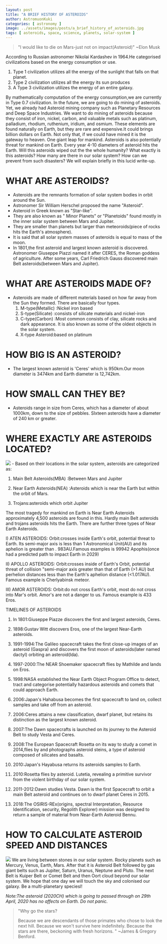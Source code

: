 ```yaml
---
layout: post
title: "A BRIEF HISTORY OF ASTEROIDS"
author: AstromuonKuki
categories: [ astronomy ]
image: ../assets/images/posts/a_brief_history_of_asteroids.jpg
tags: [ asteroids, space, science, planets, solar-system ]
---
```


> "I would like to die on Mars-just not on impact(Asteroid)" ~Elon Musk

According to Russian astronomer Nikolai Kardashev in 1964.He categorised civilizations based on the energy consumption or use. 
1. Type 1 civilization utilizes all the energy of the sunlight that falls on that planet. 
2. Type 2 civilization utilizes all the energy its sun produces 
3. A Type 3 civilization utilizes the energy of an entire galaxy. 

By mathematically computation of the energy consumption,we are currently in Type 0.7 civilization. In the future, we are going to do mining of asteroids. Yet, we already had Asteroid mining company such as Planetary Resources and Deep Space Industries. We want to do mining of asteroids because they consist of iron, nickel, carbon, and valuable metals such as platinum, palladium, rhodium, ruthenium, iridium, and osmium. These elements are found naturally on Earth, but they are rare and expensive.It could brings billion dollars on Earth. Not only that, if we could have mined it is the gateway to heaven. One giant leap for mankind. Asteroids is also potentially threat for mankind on Earth. Every year 4-10 diameters of asteroid hits the Earth. Will this asteroids wiped out the the whole humanity? What exactly is this asteroids? How many are there in our solar system? How can we prevent from such disasters? We will explain briefly in this lucid write-up. 

# WHAT ARE ASTEROIDS? 

- Asteroids are the remnants formation of solar system bodies in orbit around the Sun. 
- Astronomer Sir William Herschel proposed the name "Asteroid".
- Asteroid in Greek known as "Star-like".
- They are also known as " Minor Planets" or "Planetoids" found mostly in the inner solar system between Mars and Jupiter. 
- They are smaller than planets but larger than meteoroids(piece of rocks hits the Earth's atmosphere).
- It is said that all solar system masses of asteroids is equal to mass of the moon. 
- In 1801,the first asteroid and largest known asteroid is discovered. Astronomer Giuseppe Piazzi named it after CERES, the Roman goddess of agriculture. After some years, Carl Friedrich Gauss discovered main Belt asteroids(between Mars and Jupiter). 

# WHAT ARE ASTEROIDS MADE OF? 

- Asteroids are made of different materials based on how far away from the Sun they formed. There are basically four types. 
  1. M-type(Metallic) :Nickel iron based
  2. S-type(Silicate) :consists of silicate materials and nickel-iron
  3. C-type(Carbon) :Most common consists of clay, silicate rocks and dark appearance. It is also known as some of the oldest objects in the solar system. 
  4. X-type Asteroid:based on platinum

# HOW BIG IS AN ASTEROID? 

- The largest known asteroid is 'Ceres' which is 950km.Our moon diameter is 3474km and Earth diameter is 12,742km.

# HOW SMALL CAN THEY BE? 
  
- Asteroids range in size from Ceres, which has a diameter of about 1000km, down to the size of pebbles. SIxteen asteroids have a diameter of 240 km or greater. 

# WHERE EXACTLY ARE ASTEROIDS LOCATED? 

<img src="/assets/images/store/IMG-20200325-WA0001.jpg">
- Based on their locations in the solar system, asteroids are categorized as:

1) Main Belt Asteroids(MBA) :Between Mars and Jupiter

2) Near Earth Asteroids(NEA) :Asteroids which is near the Earth but within the orbit of Mars. 

3) Trojans:asteroids which orbit Jupiter

The most tragedy for mankind on Earth is Near Earth Asteroids approximately 4,500 asteroids are found in this. Hardly main Belt asteroids and trojans asteroids hits the Earth. There are further three types of Near Earth Asteroids. 

I) ATEN ASTEROIDS:
Orbit:crosses inside Earth's orbit, potential threat to Earth. Its semi-major axis is less than 1 Astronomical Unit(AU) and its aphelion is greater than  . 983AU.Famous examples is 99942 Apophis(once had a predicted path to impact Earth in 2029) 

II) APOLLO ASTEROIDS:
Orbit:crosses inside of Earth's Orbit, potential threat of collision "semi-major axis greater than that of Earth (>1 AU) but perhelion distances less than the Earth's aphelion distance (<1.017AU). Famous example is Cherlyabinsk meteor. 

III) AMOR ASTEROIDS:
Orbit:do not cross Earth's orbit, most do not cross into Mar's orbit. Amor's are not a danger to us. Famous example is 433 Eros. 

TIMELINES OF ASTEROIDS

1. In 1801:Giuseppe Piazze discovers the first and largest asteroids, Ceres. 

2. 1898:Gustav Witt discovers Eros, one of the largest Near-Earth asteroids. 

3. 1991-1994:The Galileo spacecraft takes the first close-up images of an asteroid (Gaspra) and discovers the first moon of asteroids(later named dactyl) orbiting an asteroid(Ida). 

4. 1997-2000:The NEAR Shoemaker spacecraft flies by Mathilde and lands on Eros. 

5. 1998:NASA established the Near Earth Object Program Office to detect, tract and categorise potentially hazardous asteroids and comets that could approach Earth. 

6. 2006:Japan's Hahabusa becomes the first spacecraft to land on, collect samples and take off from an asteroid. 

7. 2006:Ceres attains a new classification, dwarf planet, but retains its distinction as the largest known asteroid. 

8. 2007:The Dawn spacecrafts is launched on its journey to the Asteroid Belt to study Vesta and Ceres. 

9. 2008:The European  Spacecraft Rosetta on its way to study a comet in 2014,flies by and photographs asteroid steins, a type of asteroid composed of silicates and basalts. 

10. 2010:Japan's Hayabusa returns its asteroids samples to Earth. 

11. 2010:Rosetta flies by asteroid. Lutetia, revealing a primitive survivor from the violent birthday of our solar system. 

12. 2011-2012:Dawn studies Vesta. Dawn is the first Spacecraft to orbit a main Belt asteroid and continues on to dwarf planet Ceres in 2015.

13. 2018:The OSIRIS-REx(origins, spectral Interpretation, Resource Identification, security, Regolith Explorer) mission was designed to return a sample of material from Near-Earth Asteroid Bennu.

# HOW TO CALCULATE ASTEROID SPEED AND DISTANCES

<img src="/assets/images/store/IMG-20200324-WA0009.jpg">
We are living between stones in our solar system. Rocky planets such as Mercury, Venus, Earth, Mars. After that it is Asteroid Belt followed by gas giant belts such as Jupiter, Saturn, Uranus, Neptune and Pluto. The next Belt is Kuiper Belt or Comet Belt and then Oort cloud beyond our solar system. We hope that one day we will touch the sky and colonised our galaxy. Be a multi-planetary speciesl! 


*Note:The asteroid (2020CH) which is going to passed through on 29th April, 2020 has no affects on Earth. Do not panic.*

> "Why go the stars? 
> 
> Because we are descendants of those primates who chose to look the next hill. Because we won't survive here indefinitely. Because the stars are there, beckoning with fresh horizons. "
>          ~James & Gregory Benford.
